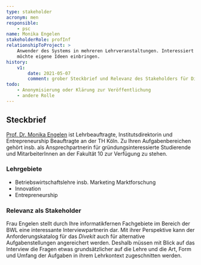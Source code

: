 ```yaml
---
type: stakeholder
acronym: men
responsible: 
    - psc
name: Monika Engelen
stakeholderRole: profInf
relationshipToProject: >
    Anwender des Systems in mehreren Lehrveranstaltungen. Interessiert an sinnvoller Weiterentwicklung, 
    möchte eigene Ideen einbringen. 
history:
    v1:
        date: 2021-05-07
        comment: grober Steckbrief und Relevanz des Stakeholders für Divekit
todo:
    - Anonymisierung oder Klärung zur Veröffentlichung
    - andere Rolle   
---
```


## Steckbrief

[Prof. Dr. Monika Engelen](https://www.th-koeln.de/personen/monika.engelen/) ist Lehrbeauftragte, Institutsdirektorin und Entrepreneurship Beauftragte an der TH Köln. Zu Ihren Aufgabenbereichen gehört insb. als Ansprechpartnerin für gründungsinteressierte Studierende und MitarbeiterInnen an der Fakultät 10 zur Verfügung zu stehen.

### Lehrgebiete 

* Betriebswirtschaftslehre insb. Marketing Marktforschung
* Innovation
* Entrepreneurship

### Relevanz als Stakeholder

Frau Engelen stellt durch Ihre informatikfernen Fachgebiete im Bereich der BWL eine interessante Interviewpartnerin dar. Mit ihrer Perspektive kann der Anforderungskatalog für das _Divekit_ auch für alternative Aufgabenstellungen angereichert werden. Deshalb müssen mit Blick auf das Interview die Fragen etwas grundsätzlicher auf die Lehre und die Art, Form und Umfang der Aufgaben in ihrem Lehrkontext zugeschnitten werden.